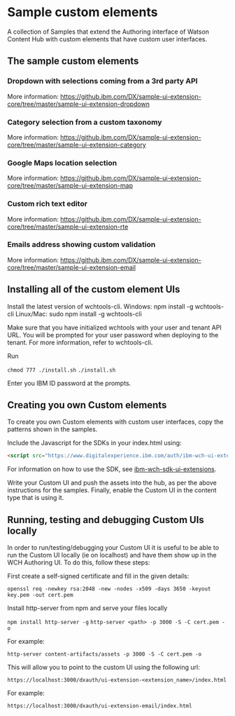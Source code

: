 # Sample custom elements

A collection of Samples that extend the Authoring interface of Watson Content Hub with custom elements that have custom user interfaces. 

## The sample custom elements

### Dropdown with selections coming from a 3rd party API

More information: https://github.ibm.com/DX/sample-ui-extension-core/tree/master/sample-ui-extension-dropdown

### Category selection from a custom taxonomy

More information: https://github.ibm.com/DX/sample-ui-extension-core/tree/master/sample-ui-extension-category

### Google Maps location selection

More information: https://github.ibm.com/DX/sample-ui-extension-core/tree/master/sample-ui-extension-map

### Custom rich text editor

More information: https://github.ibm.com/DX/sample-ui-extension-core/tree/master/sample-ui-extension-rte

### Emails address showing custom validation

More information: https://github.ibm.com/DX/sample-ui-extension-core/tree/master/sample-ui-extension-email

## Installing all of the custom element UIs

Install the latest version of wchtools-cli. Windows: npm install -g wchtools-cli Linux/Mac: sudo npm install -g wchtools-cli

Make sure that you have initialized wchtools with your user and tenant API URL. You will be prompted for your user password when deploying to the tenant. For more information, refer to wchtools-cli.

Run

```chmod 777 ./install.sh```
```./install.sh```

Enter you IBM ID password at the prompts.

## Creating you own Custom elements

To create you own Custom elements with custom user interfaces, copy the patterns shown in the samples.

Include the Javascript for the SDKs in your index.html using:

```html
<script src="https://www.digitalexperience.ibm.com/auth/ibm-wch-ui-extensions.js"></script>
```

For information on how to use the SDK, see [ibm-wch-sdk-ui-extensions](https://github.ibm.com/DX/ibm-wch-sdk-ui-extensions).

Write your Custom UI and push the assets into the hub, as per the above instructions for the samples. Finally,
enable the Custom UI in the content type that is using it.

## Running, testing and debugging Custom UIs locally

In order to run/testing/debugging your Custom UI it is useful to be able to run the Custom UI locally (ie on localhost) and have them show up in the WCH Authoring UI. To do this, follow these steps:

First create a self-signed certificate and fill in the given details:

```openssl req -newkey rsa:2048 -new -nodes -x509 -days 3650 -keyout key.pem -out cert.pem```

Install http-server from npm and serve your files locally

```npm install http-server -g```
```http-server <path> -p 3000 -S -C cert.pem -o```

For example:

```http-server content-artifacts/assets -p 3000 -S -C cert.pem -o```

This will allow you to point to the custom UI using the following url:

```https://localhost:3000/dxauth/ui-extension-<extension_name>/index.html```

For example:

```https://localhost:3000/dxauth/ui-extension-email/index.html```
